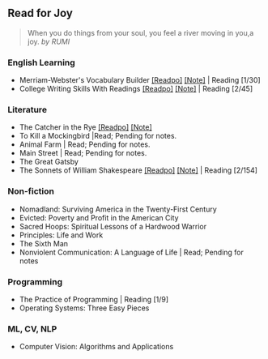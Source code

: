 ## Read for Joy

>  When you do things from your soul, you feel a river moving in you,a joy. *by RUMI*

### English Learning

- Merriam-Webster's Vocabulary Builder [[Readpo]](https://github.com/yuanpinz/readpository/tree/main/readpos/mwvb) [[Note]](./readpos/mwvb/merriam-websters-vocabulary-builder-notes.md) | Reading [1/30]
- College Writing Skills With Readings [[Readpo]](https://github.com/yuanpinz/readpository/tree/main/readpos/cwswr) [[Note]](./readpos/cwswr/college-writing-skills-with-readings-notes.md) | Reading [2/45] 

### Literature

- The Catcher in the Rye [[Readpo]](https://github.com/yuanpinz/readpository/tree/main/readpos/the-catcher-in-the-rye) [[Note]](./readpos/the-catcher-in-the-rye/the-catcher-in-the-rye.md)
- To Kill a Mockingbird |Read; Pending for notes.
- Animal Farm | Read; Pending for notes.
- Main Street | Read; Pending for notes.
- The Great Gatsby
- The Sonnets of William Shakespeare [[Readpo]](https://github.com/yuanpinz/readpository/tree/main/readpos/sonnets-shakespeare) [[Note]](./readpos/sonnets-shakespeare/the-sonnets-of-william-shakespeare-notes.md) | Reading [2/154]

### Non-fiction

- Nomadland: Surviving America in the Twenty-First Century
- Evicted: Poverty and Profit in the American City
- Sacred Hoops: Spiritual Lessons of a Hardwood Warrior
- Principles: Life and Work
- The Sixth Man
- Nonviolent Communication: A Language of Life | Read; Pending for notes

### Programming

- The Practice of Programming | Reading [1/9]
- Operating Systems: Three Easy Pieces

### ML, CV, NLP

- Computer Vision: Algorithms and Applications
